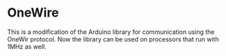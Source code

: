 OneWire
=======

This is a modification of the Arduino library for communication using 
the OneWir protocol. Now the library can be used on processors that
run with 1MHz as well.
